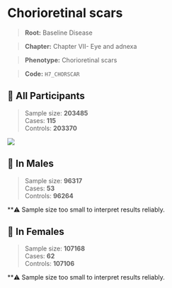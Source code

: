 # Chorioretinal scars

> **Root:** Baseline Disease  

> **Chapter:** Chapter VII- Eye and adnexa  

> **Phenotype:** Chorioretinal scars  

> **Code:** `H7_CHORSCAR`

## 🧪 All Participants  
> Sample size: **203485**  
> Cases: **115**  
> Controls: **203370**
<img src="/Disease/Figures/ALL/Incidence/H7_CHORSCAR.png"/>
<CsvTable src="/Disease_Data/ALL/Incidence/COX_H7_CHORSCAR.csv" label="🔍 View full results" />

## 👨 In Males  
> Sample size: **96317**  
> Cases: **53**  
> Controls: **96264**

**⚠️ Sample size too small to interpret results reliably.


## 👩 In Females  
> Sample size: **107168**  
> Cases: **62**  
> Controls: **107106**

**⚠️ Sample size too small to interpret results reliably.

